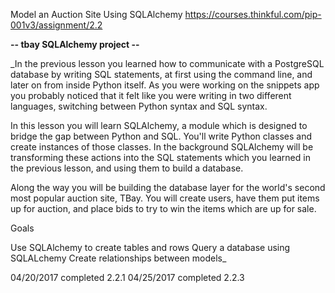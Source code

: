 Model an Auction Site Using SQLAlchemy
https://courses.thinkful.com/pip-001v3/assignment/2.2

**-- tbay SQLAlchemy project --**


_In the previous lesson you learned how to communicate with a PostgreSQL database by writing SQL statements, at first using the command line, and later on from inside Python itself. As you were working on the snippets app you probably noticed that it felt like you were writing in two different languages, switching between Python syntax and SQL syntax.

In this lesson you will learn SQLAlchemy, a module which is designed to bridge the gap between Python and SQL. You'll write Python classes and create instances of those classes. In the background SQLAlchemy will be transforming these actions into the SQL statements which you learned in the previous lesson, and using them to build a database.

Along the way you will be building the database layer for the world's second most popular auction site, TBay. You will create users, have them put items up for auction, and place bids to try to win the items which are up for sale.

Goals

Use SQLAlchemy to create tables and rows
Query a database using SQLALchemy
Create relationships between models_

04/20/2017 completed 2.2.1
04/25/2017 completed 2.2.3
